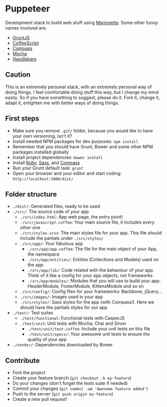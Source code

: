 # Puppeteer

Development stack to build web stuff using [Marionette](http://marionettejs.com
"Marionette.js – A scalable and composite application architecture for
Backbone.js"). Some other funny names involved are:

* [GruntJS](http://gruntjs.com "Grunt: The Javascript Task Runner")
* [CoffeeScript](http://coffeescript.org)
* [Compass](http://compass-style.org "Compass: an open-source CSS Authoring Framework.")
* [Mocha](http://visionmedia.github.io/mocha/ "The fun, simple, flexible Javascript test framework")
* [Handlebars](http://handlebarsjs.com "Minimal Templating on Steroids")

## Caution

This is an extremely personal stack, with an extremely personal way of doing
things. I feel comfortable doing stuff this way, but I change my mind easily. So
if you have something to suggest, please do it. Fork it, change it, adapt it,
enlighten me with better ways of doing things.

## First steps

* Make sure you remove `.git/` folder, because you would like to have your own
	versioning, isn't it?
* Install needed NPM packages for dev purposes: `npm install`
* Remember that you should have Grunt, Bower and some other NPM packages
	installed globally
* Install project dependencies: `bower install`
* Install [Ruby](https://www.ruby-lang.org/en/downloads "Download Ruby"),
	[Sass](http://sass-lang.com/install "Sass: Install Sass"), and
	[Compass](http://compass-style.org/install "Install the Compass Stylesheet Authoring Framework")
* Run your Grunt default task: `grunt`
* Open your browser and your editor and start coding:
	`http://localhost:3000/dist/`

## Folder structure

* `./dist/`: Generated files, ready to be used
* `./src/`: The source code of your app
	* `./src/index.html`: App web page, the entry point!
	* `./src/javascript.coffee`: Your main source file, it includes every other one
	* `./src/styles.scss`: The main styles file for your app. This file should include the partials under `./src/styles/`
	* `./src/app/`: Your fabulous app
		* `./src/app/app.coffee`: The file for the main object of your App, the
			namespace
		* `./src/app/entities/`: Entities (Collections and Models) used on the app
		* `./src/app/lib/`: Code related with the behaviour of your app. Think of it
			like a config for your app objects, not frameworks
		* `./src/app/modules/`: Modules that you will use to build your app:
			HeaderModule, FooterModule, KittensModule and so on
	* `./src/config/`: Config files for your frameworks: Backbone, jQuery…
	* `./src/images/`: Images used in your app
	* `./src/styles/`: Sass styles for the app (with Compass!). Here we should have the partials styles for our app
* `./test/`: Test suites
	* `./test/functional`: Functional tests with CasperJS
	* `./test/unit`: Unit tests with Mocha, Chai and Sinon
		* `./test/unit/test.coffee`: Include your unit tests on this file
		* `./test/unit/specs/`: Your awesome unit tests to ensure the quality of
			your app
* `./vendor/`: Dependencies downloaded by Bower

## Contribute

* Fork the project
* Create your feature branch (`git checkout -b my-feature`)
* Do your changes (don't forget the tests suite if needed)
* Commit your changes (`git commit -am 'Awesome feature added'`)
* Push to the server (`git push origin my-feature`)
* Create a new pull request!
